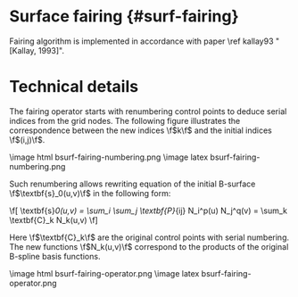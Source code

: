 Surface fairing {#surf-fairing}
===============================

Fairing algorithm is implemented in accordance with paper \ref kallay93 "[Kallay, 1993]".

# Technical details

The fairing operator starts with renumbering control points to deduce serial
indices from the grid nodes. The following figure illustrates the
correspondence between the new indices \f$k\f$ and the initial indices \f$(i,j)\f$.

\image html bsurf-fairing-numbering.png
\image latex bsurf-fairing-numbering.png

Such renumbering allows rewriting equation of the initial B-surface
\f$\textbf{s}_0(u,v)\f$ in the following form:

\f[
  \textbf{s}_0(u,v) = \sum_i \sum_j \textbf{P}_{ij} N_i^p(u) N_j^q(v) = \sum_k \textbf{C}_k N_k(u,v)
\f]

Here \f$\textbf{C}_k\f$ are the original control points with serial numbering.
The new functions \f$N_k(u,v)\f$ correspond to the products of the original
B-spline basis functions.

\image html bsurf-fairing-operator.png
\image latex bsurf-fairing-operator.png
